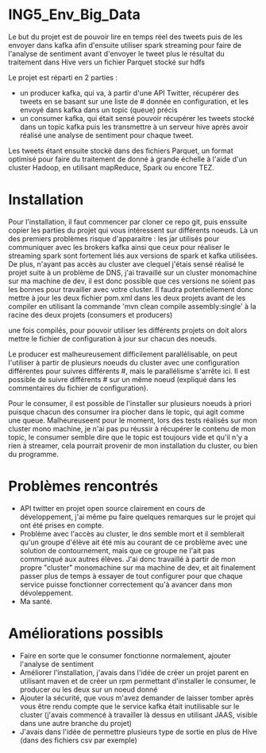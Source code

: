# ING5_Env_Big_Data
Le but du projet est de pouvoir lire en temps réel des tweets puis de les envoyer dans kafka afin d'ensuite utiliser spark streaming pour faire de l'analyse de sentiment avant d'envoyer le tweet plus le résultat du traitement dans Hive vers un fichier Parquet stocké sur hdfs

Le projet est réparti en 2 parties :
- un producer kafka, qui va, à partir d'une API Twitter, récupérer des tweets en se basant sur une liste de # donnée en configuration, et les envoyé dans kafka dans un topic (queue) précis
- un consumer kafka, qui était sensé pouvoir récupérer les tweets stocké dans un topic kafka puis les transmettre à un serveur hive après avoir réalisé une analyse de sentiment pour chaque tweet.

Les tweets étant ensuite stocké dans des fichiers Parquet, un format optimisé pour faire du traitement de donné à grande échelle à l'aide d'un cluster Hadoop, en utilisant mapReduce, Spark ou encore TEZ.

# Installation

Pour l'installation, il faut commencer par cloner ce repo git, puis enssuite copier les parties du projet qui vous intéressent sur différents noeuds.
Là un des premiers problèmes risque d'apparaitre : les jar utilisés pour communiquer avec les brokers kafka ainsi que ceux pour réaliser le streaming spark sont fortement liés aux versions de spark et kafka utilisées. 
De plus, n'ayant pas accès au cluster ave clequel j'étais sensé réalisé le projet suite à un problème de DNS, j'ai travaillé sur un cluster monomachine sur ma machine de dev, il est donc possible que ces versions ne soient pas les bonnes pour travailler avec votre cluster.
Il faudra potentiellement donc mettre à jour les deux fichier pom.xml dans les deux projets avant de les compiler en utilisant la commande
'mvn clean compile assembly:single' à la racine des deux projets (consumers et producers)

une fois compilés, pour pouvoir utiliser les différents projets on doit alors mettre le fichier de configuration à jour sur chacun des noeuds.

Le producer est malheureusement difficilement parallélisable, on peut l'utiliser à partir de plusieurs noeuds du cluster avec une configuration différentes pour suivres différents #, mais le parallélisme s'arrête ici. Il est possible de suivre différents # sur un même noeud (expliqué dans les commentaires du fichier de configuration).

Pour le consumer, il est possible de l'installer sur plusieurs noeuds à priori puisque chacun des consumer ira piocher dans le topic, qui agit comme une queue.
Malheureuseent pour le moment, lors des tests réalisés sur mon cluster mono machine, je n'ai pas pu réussir à récupérer le contenu de mon topic, le consumer semble dire que le topic est toujours vide et qu'il n'y a rien à streamer, cela pourrait provenir de mon installation du cluster, ou bien du programme.

# Problèmes rencontrés 
- API twitter en projet open source clairement en cours de développement, j'ai même pu faire quelques remarques sur le projet qui ont été prises en compte.
- Problème avec l'accès au cluster, le dns semble mort et il semblerait qu'un groupe d'élève ait été mis au courant de ce problème avec une solution de contournement, mais que ce groupe ne l'ait pas communiqué aux autres élèves. J'ai donc travaillé à partir de mon propre "cluster" monomachine sur ma machine de dev, et ait finalement passer plus de temps à essayer de tout configurer pour que chaque service puisse fonctionner correctement qu'à avancer dans mon dévoleppement.
- Ma santé.

# Améliorations possibls
- Faire en sorte que le consumer fonctionne normalement, ajouter l'analyse de sentiment
- Améliorer l'installation, j'avais dans l'idée de créer un projet parent en utilisant maven et de créer un rpm permettant d'installer le consumer, le producer ou les deux sur un noeud donné
- Ajouter la sécurité, que vous m'avez demander de laisser tomber après vous être rendu compte que le service kafka était inutilisable sur le cluster (j'avais commencé à travailler là dessus en utilisant JAAS, visible dans une autre branche du projet)
- J'avais dans l'idée de permettre plusieurs type de sortie en plus de Hive (dans des fichiers csv par exemple) 

